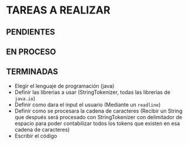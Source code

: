 # TAREAS A REALIZAR

## PENDIENTES


## EN PROCESO

## TERMINADAS

- Elegir el lenguaje de programación (java)
- Definir las librerias a usar (StringTokenizer, todas las librerías de `java.io`)
- Definir como dara el input el usuario (Mediante un `readline`)
- Definir como se procesara la cadena de caracteres (Recibir un String que después será procesado con StringTokenizer con delimitador de espacio para poder contabilizar todos los tokens que existen en esa cadena de caracteres)
- Escribir el código